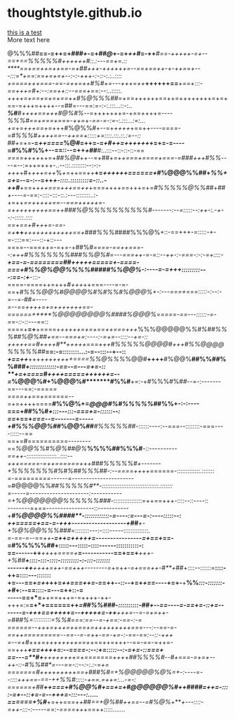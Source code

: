 # thoughtstyle.github.io
<a href="https://capitalizemytitle.com/">this is a test</a><br>
More text here

@%%%##**==-=++=+###*+*-=+*##@*+-=+*++#*=-++***#**==-+++++-=+--==+==**%%%%%#++++++**#**::.:---==+=.::<br>
****==**+==+*+=*++**==-=+##*+++-+*+++++=--==+==++-+-++==+---:::=*+==:==+=+=+--:-:-+++-:-::-:.:..::::<br>
+====+++===-==-=+**+=++#%#*+=---*+++=++***++++++==**+*==+:::-==+++=#+:--:==++::--===+=*=:--:..:::::.<br>
+++*+=+***==+*=+=+==++#%@%%%##*=+==++++++==++=++++++++=+=+==-=+++=++++--=##=---==:=-:-:.:::...::-:..<br>
***%*#**#*+++***+==+++#@%*#%*--=+++++++=-+==*+*+++=----*%%%#==+===+===-++=*+*-==-=-:=-:.:::...:=:...<br>
*+***=*+=*+++==*+=+++#%@%%#+--=+*++++*+==++----====-=***#%%%#++++==--*++==+:::::+=::::.:::.::.:=--::<br>
##*+=*+=**-=*++====*%@#=++=-=*+#++=++++++*+=+=-=----=*#*%%#%%+--==::--=++*+*##**#:..:::--::-::-::-==<br>
*====+*++*+*++=+*##%@#*++--=+##+=+*+===+====+===-=*##*#+++#%%*----=--:=++=+++-..--:::.::::::::--:-:-<br>
*+++*+#+*+++=++*%*+*=++==++**+=*++++++======+*#%@@@%%*##*+*%%+=+*=--=-:--=++*+-::::.:::::::::=-::..-<br>
*++*#***+==++*++===+++==++*+===++++==+++=+=*#%%%%%@%%##*+*##+----=-=*=:-::::-:::-::.:---::::::::..:-<br>
+=++***==+++++==--===++++*+=-=+++++++++==++*###%@%%%%%%%%%%#-------:--=:::::--:++-:.-+--:-:::::.::::<br>
==+==+#**+++=-==-=+***++***++++++++++++==+*##*#%%%#*###%%%@%+::-==+++-=:::::-+-=-::::==:---::-+::---<br>
====--===++=-=+=-+##%#***====-==++===--:+++*#%%%%%%%#*##%%@%#=---===++-=-=::--++-:-===-:-:-=+**::::-<br>
**+==-=-========##*+++++=====+-====-===+#%%@%@@%%%%#####%%@@%-:----=-=+++*:::::::::---:==-:+***-:::-<br>
====-====++=+++#*+++*++===----=-=-==+*#%%%@@%#@@@@%#%#%%#%@@@%+-:---===+===:::::-:--:-=--=-*##*=----<br>
=--==++++***=+=+*+++**+++==-======+****%@@@@@@@@%**#***###%@@@%*=====-==---::::::-=-==-::-::---==*::<br>
====+**=+**+====+*+++++=+=+==++===+++*%%%@@@@@%***%#%##%%%##%@%##*+==--===+=:----:-=*+=--::::--+=-::<br>
*+++++==*#**++*++#****+++++===+++*#%%%%%@@@@#+++**#%%@@@@%%%%%#**#***==:-=::::::::...:-=--:::--+--::<br>
***+==+**+***+++***+*+++++++====*%%@%%%*%@@#**++++**#%@@%**##%%##%%###*+:::::::::::::-==--=---=+=-::<br>
**+=+====*#*++++=====++++++=--=*%@@@%#+%@@@%#*******#%%#**+=:-+#%%%#%#*#*--=-:-------==---==:-===*==<br>
====++==+*======--=+=++++====**#%%@%+=*@@@#%#%%%%%#*#%%+-:-:----===+##%%#*+:::---:::-===+=-::::::--:<br>
==*+==+*===--=-------=-----+#%%%@@%*##%@@%##***#%%%%%##*-::::::----:--===--::::::::-===----:::::--==<br>
==+=*#*==========--------==*%@@%%#%@%##@%***%%%%##%%%#***-::----------==++-:::::::::::::::::..::::--<br>
*+++=====-=++======+++###%%%%%#+-------+%%%%%%%#%#%##%%%##*-:--====++*++======-:::::::::::::.:::::::<br>
=-=========------=----------------------=#@@@@%%#*#%%%%%#**-::::::::::::::::::::::::::::::::.:::::::<br>
=-----=---------------------:-----------=+%@@@@@@@%%%%%%###*-::::::::::::::::=++==+++-::::--::----::<br>
--------=+==-----------------::-----------+****#%@@@@%%####**-::::::::::::-=----:=---=-:----:::::--:<br>
++=====+==-=-+*+******+-------------------+##**+-+%@%@@%%%###*=::::::::---:-::::-----::::::::::::::.<br>
=-==-=--==+*+****-=++=+++++=----------------=+==+*==-=#%%%%%##+:::::---:::::-::::------:::::::::::-:<br>
==------+****+***++++====+***=-----------==+==+***+++-+%##****+::::-:::-::::-:::::::::-:-:::-:::::::<br>
------++******++*++=+*+-==+*+*+--------=*+=+*+-=+===++-#**+*##+::::--::::::=**::::-++=::::---:::::::<br>
+=---==+*=+*+++=*++===++=-=*=++*--::--*+=+*+==*----+=+-**+**%%*:::-:::::::-+#*+:--==::::-=---=++::-=<br>
-----==+*=**++==+++=-=++++-++-+++=:=**=+*+======++*****=##%%###-::::::::::-##+--==----=-==+=-::+*=--<br>
-----=-+*+*+*==+++++=--*+++++=-*++**+*+*+=--=-=+=+**+**-=#**##%=::::::::::=%%#===:==--=-+==:-==-:-=*<br>
======--+*+*+=+++=+*+==+=*+*+++***+++++===---:--==-=-==++=========--==--=-=++-==-+=-:-==-==:--::-+++<br>
=--=+*#*+++=+*+++++++==+*+==++=+++--==-==-=++=-==+++*******+==++++=:--====-:--:+=:::::--:-=+=-::===+<br>
==---=**#*+***+*+++++++=+*=======+++*+***##%%%%#--*#*+===-=+=+--++**-::-#%%##*=---==-::--:-:.:-=**+=<br>
=======*#*******+++++++++==+*###%#*=+%@@@@@%@%*=+*-:----=--::::+++==-==-+*+%%#:::::-+==.=++=:...-=-:<br>
======+##*********++===+*#%@@%#+==+=+#@@@@@@%#*++*##*##******=++=-::::-=+--::+=-=--+++=-:::---:.....<br>
======+%#***+=++===++##*==+@%*##*++==--=#%@%*+***+---::::-=++-:::-:-----==:-====+*++==++:::::.......<br>


